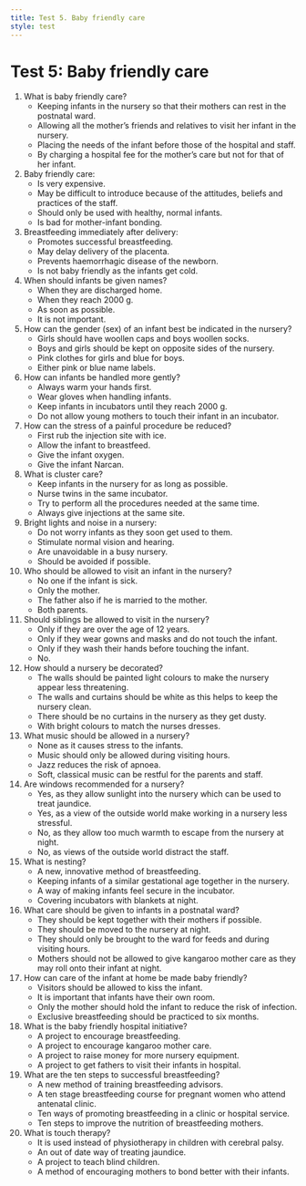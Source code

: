 ```yaml
---
title: Test 5. Baby friendly care
style: test
---
```


# Test 5: Baby friendly care

1.	What is baby friendly care?
	-	Keeping infants in the nursery so that their mothers can rest in the postnatal ward.
	-	Allowing all the mother’s friends and relatives to visit her infant in the nursery.
	+	Placing the needs of the infant before those of the hospital and staff.
	-	By charging a hospital fee for the mother’s care but not for that of her infant.
2.	Baby friendly care:
	-	Is very expensive.
	+	May be difficult to introduce because of the attitudes, beliefs and practices of the staff.
	-	Should only be used with healthy, normal infants.
	-	Is bad for mother-infant bonding.
3.	Breastfeeding immediately after delivery:
	+	Promotes successful breastfeeding.
	-	May delay delivery of the placenta.
	-	Prevents haemorrhagic disease of the newborn.
	-	Is not baby friendly as the infants get cold.
4.	When should infants be given names?
	-	When they are discharged home.
	-	When they reach 2000 g.
	+	As soon as possible.
	-	It is not important.
5.	How can the gender (sex) of an infant best be indicated in the nursery?
	-	Girls should have woollen caps and boys woollen socks.
	-	Boys and girls should be kept on opposite sides of the nursery.
	-	Pink clothes for girls and blue for boys.
	+	Either pink or blue name labels.
6.	How can infants be handled more gently?
	+	Always warm your hands first.
	-	Wear gloves when handling infants.
	-	Keep infants in incubators until they reach 2000 g.
	-	Do not allow young mothers to touch their infant in an incubator.
7.	How can the stress of a painful procedure be reduced?
	-	First rub the injection site with ice.
	+	Allow the infant to breastfeed.
	-	Give the infant oxygen.
	-	Give the infant Narcan.
8.	What is cluster care?
	-	Keep infants in the nursery for as long as possible.
	-	Nurse twins in the same incubator.
	+	Try to perform all the procedures needed at the same time.
	-	Always give injections at the same site.
9.	Bright lights and noise in a nursery:
	-	Do not worry infants as they soon get used to them.
	-	Stimulate normal vision and hearing.
	-	Are unavoidable in a busy nursery.
	+	Should be avoided if possible.
10.	Who should be allowed to visit an infant in the nursery?
	-	No one if the infant is sick.
	-	Only the mother.
	-	The father also if he is married to the mother.
	+	Both parents.
11.	Should siblings be allowed to visit in the nursery?
	-	Only if they are over the age of 12 years.
	-	Only if they wear gowns and masks and do not touch the infant.
	+	Only if they wash their hands before touching the infant.
	-	No.
12.	How should a nursery be decorated?
	+	The walls should be painted light colours to make the nursery appear less threatening.
	-	The walls and curtains should be white as this helps to keep the nursery clean.
	-	There should be no curtains in the nursery as they get dusty.
	-	With bright colours to match the nurses dresses.
13.	What music should be allowed in a nursery?
	-	None as it causes stress to the infants.
	-	Music should only be allowed during visiting hours.
	-	Jazz reduces the risk of apnoea.
	+	Soft, classical music can be restful for the parents and staff.
14.	Are windows recommended for a nursery?
	-	Yes, as they allow sunlight into the nursery which can be used to treat jaundice.
	+	Yes, as a view of the outside world make working in a nursery less stressful.
	-	No, as they allow too much warmth to escape from the nursery at night.
	-	No, as views of the outside world distract the staff.
15.	What is nesting?
	-	A new, innovative method of breastfeeding.
	-	Keeping infants of a similar gestational age together in the nursery.
	+	A way of making infants feel secure in the incubator.
	-	Covering incubators with blankets at night.
16.	What care should be given to infants in a postnatal ward?
	+	They should be kept together with their mothers if possible.
	-	They should be moved to the nursery at night.
	-	They should only be brought to the ward for feeds and during visiting hours.
	-	Mothers should not be allowed to give kangaroo mother care as they may roll onto their infant at night.
17.	How can care of the infant at home be made baby friendly?
	-	Visitors should be allowed to kiss the infant.
	-	It is important that infants have their own room.
	-	Only the mother should hold the infant to reduce the risk of infection.
	+	Exclusive breastfeeding should be practiced to six months.
18.	What is the baby friendly hospital initiative?
	+	A project to encourage breastfeeding.
	-	A project to encourage kangaroo mother care.
	-	A project to raise money for more nursery equipment.
	-	A project to get fathers to visit their infants in hospital.
19.	What are the ten steps to successful breastfeeding?
	-	A new method of training breastfeeding advisors.
	-	A ten stage breastfeeding course for pregnant women who attend antenatal clinic.
	+	Ten ways of promoting breastfeeding in a clinic or hospital service.
	-	Ten steps to improve the nutrition of breastfeeding mothers.
20.	What is touch therapy?
	-	It is used instead of physiotherapy in children with cerebral palsy.
	-	An out of date way of treating jaundice.
	-	A project to teach blind children.
	+	A method of encouraging mothers to bond better with their infants.
